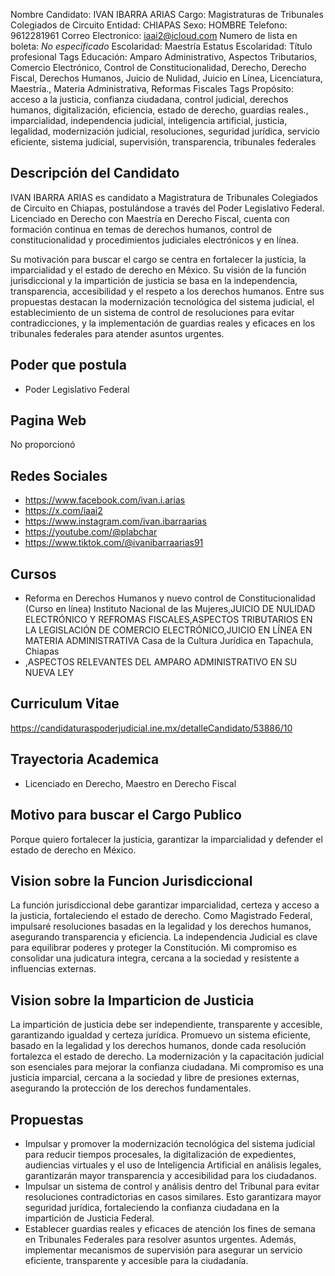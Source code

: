 Nombre Candidato: IVAN IBARRA ARIAS
Cargo: Magistraturas de Tribunales Colegiados de Circuito
Entidad: CHIAPAS
Sexo: HOMBRE
Telefono: 9612281961
Correo Electronico: iaai2@icloud.com
Numero de lista en boleta: *No especificado*
Escolaridad: Maestría
Estatus Escolaridad: Título profesional
Tags Educación: Amparo Administrativo, Aspectos Tributarios, Comercio Electrónico, Control de Constitucionalidad, Derecho, Derecho Fiscal, Derechos Humanos, Juicio de Nulidad, Juicio en Línea, Licenciatura, Maestría., Materia Administrativa, Reformas Fiscales
Tags Propósito: acceso a la justicia, confianza ciudadana, control judicial, derechos humanos, digitalización, eficiencia, estado de derecho, guardias reales., imparcialidad, independencia judicial, inteligencia artificial, justicia, legalidad, modernización judicial, resoluciones, seguridad jurídica, servicio eficiente, sistema judicial, supervisión, transparencia, tribunales federales


## Descripción del Candidato 

IVAN IBARRA ARIAS es candidato a Magistratura de Tribunales Colegiados de Circuito en Chiapas, postulándose a través del Poder Legislativo Federal. Licenciado en Derecho con Maestría en Derecho Fiscal, cuenta con formación continua en temas de derechos humanos, control de constitucionalidad y procedimientos judiciales electrónicos y en línea. 

Su motivación para buscar el cargo se centra en fortalecer la justicia, la imparcialidad y el estado de derecho en México. Su visión de la función jurisdiccional y la impartición de justicia se basa en la independencia, transparencia, accesibilidad y el respeto a los derechos humanos. Entre sus propuestas destacan la modernización tecnológica del sistema judicial, el establecimiento de un sistema de control de resoluciones para evitar contradicciones, y la implementación de guardias reales y eficaces en los tribunales federales para atender asuntos urgentes.


## Poder que postula

- Poder Legislativo Federal


## Pagina Web

No proporcionó


## Redes Sociales

- https://www.facebook.com/ivan.i.arias
- https://x.com/iaai2
- https://www.instagram.com/ivan.ibarraarias
- https://youtube.com/@plabchar
- https://www.tiktok.com/@ivanibarraarias91


## Cursos

- Reforma en Derechos Humanos y nuevo control de Constitucionalidad (Curso en línea) Instituto Nacional de las Mujeres,JUICIO DE NULIDAD ELECTRÓNICO Y REFROMAS FISCALES,ASPECTOS TRIBUTARIOS EN LA LEGISLACIÓN DE COMERCIO ELECTRÓNICO,JUICIO EN LÍNEA EN MATERIA ADMINISTRATIVA Casa de la Cultura Jurídica en Tapachula, Chiapas
- ,ASPECTOS RELEVANTES DEL AMPARO ADMINISTRATIVO EN SU NUEVA LEY


## Curriculum Vitae

https://candidaturaspoderjudicial.ine.mx/detalleCandidato/53886/10


## Trayectoria Academica

- Licenciado en Derecho, Maestro en Derecho Fiscal


## Motivo para buscar el Cargo Publico

Porque quiero fortalecer la justicia, garantizar la imparcialidad y defender el estado de derecho en México.


## Vision sobre la Funcion Jurisdiccional

La función jurisdiccional debe garantizar imparcialidad, certeza y acceso a la justicia, fortaleciendo el estado de derecho. Como Magistrado Federal, impulsaré resoluciones basadas en la legalidad y los derechos humanos, asegurando transparencia y eficiencia. La independencia Judicial es clave para equilibrar poderes y proteger la Constitución. Mi compromiso es consolidar una judicatura integra, cercana a la sociedad y resistente a influencias externas.


## Vision sobre la Imparticion de Justicia

La impartición de justicia debe ser independiente, transparente y accesible, garantizando igualdad y certeza jurídica. Promuevo un sistema eficiente, basado en la legalidad y los derechos humanos, donde cada resolución fortalezca el estado de derecho. La modernización y la capacitación judicial son esenciales para mejorar la confianza ciudadana. Mi compromiso es una justicia imparcial, cercana a la sociedad y libre de presiones externas, asegurando la protección de los derechos fundamentales.


## Propuestas

- Impulsar y promover la modernización tecnológica del sistema judicial para reducir tiempos procesales, la digitalización de expedientes, audiencias virtuales y el uso de Inteligencia Artificial en análisis legales, garantizarán mayor transparencia y accesibilidad para los ciudadanos.
- Impulsar un sistema de control y análisis dentro del Tribunal para evitar resoluciones contradictorias en casos similares. Esto garantizara mayor seguridad jurídica, fortaleciendo la confianza ciudadana en la impartición de Justicia Federal.
- Establecer guardias reales y eficaces de atención los fines de semana en Tribunales Federales para resolver asuntos urgentes. Además, implementar mecanismos de supervisión para asegurar un servicio eficiente, transparente y accesible para la ciudadanía.

